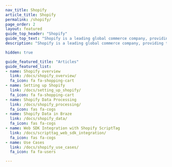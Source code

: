```yaml
---
nav_title: Shopify
article_title: Shopify
permalink: /shopify/
page_order: 2
layout: featured
guide_top_header: "Shopify"
guide_top_text: "Shopify is a leading global commerce company, providing trusted tools to start, grow, market, and manage a retail business of any size. Shopify makes commerce better for everyone with a platform and services that are engineered for reliability while delivering a better shopping experience for consumers everywhere."
description: "Shopify is a leading global commerce company, providing trusted tools to start, grow, market, and manage a retail business of any size. Shopify makes commerce better for everyone with a platform and services that are engineered for reliability while delivering a better shopping experience for consumers everywhere."

hidden: true

guide_featured_title: "Articles"
guide_featured_list:
- name: Shopify overview
  link: /docs/shopify_overview/
  fa_icon: fa fa-shopping-cart
- name: Setting up Shopify
  link: /docs/setting_up_shopify/
  fa_icon: fa fa-shopping-cart
- name: Shopify Data Processing
  link: /docs/shopify_processing/
  fa_icon: fas fa-cogs
- name: Shopify Data in Braze
  link: /docs/shopify_data/
  fa_icon: fas fa-cogs
- name: Web SDK Integration with Shopify ScriptTag
  link: /docs/scripttag_web_sdk_integration/
  fa_icon: fas fa-cogs
- name: Use Cases
  link: /docs/shopify_use_cases/
  fa_icon: fa fa-users

---
```

<br><br>